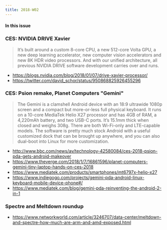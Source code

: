 ```yaml
---
title: 2018-W02
---
```


#### In this issue

### CES: NVIDIA DRIVE Xavier 

> It’s built around a custom 8-core CPU, a new 512-core Volta GPU,
a new deep learning accelerator, new computer vision accelerators
and new 8K HDR video processors. And with our unified architecture,
all previous NVIDIA DRIVE software development carries over and
runs.

* https://blogs.nvidia.com/blog/2018/01/07/drive-xavier-processor/
* https://twitter.com/david_schor/status/950868825926455296

### CES: Psion remake, Planet Computers "Gemini"

> The Gemini is a clamshell Android device with an 18:9 ultrawide 1080p screen and a compact but more-or-less full physical keyboard. It runs on a 10-core MediaTek Helio X27 processor and has 4GB of RAM, a 4,220mAh battery, and two USB-C ports. It’s 15.1mm thick when closed and weighs 308g. There are both Wi-Fi-only and LTE-capable models. The software is pretty much stock Android with a useful customized dock that can be brought up anywhere, and you can also dual-boot into Linux for more customization.

* http://www.bbc.com/news/av/technology-42580084/ces-2018-psion-pda-gets-android-makeover
* https://www.theverge.com/2018/1/7/16861596/planet-computers-gemini-tiny-laptop-hands-on-ces-2018
* https://www.mediatek.com/products/smartphones/mt6797x-helio-x27
* https://www.indiegogo.com/projects/gemini-pda-android-linux-keyboard-mobile-device-phone#/
* https://www.mediatek.com/blog/gemini-pda-reinventing-the-android-2-in-1

### Spectre and Meltdown roundup

* https://www.networkworld.com/article/3246707/data-center/meltdown-and-spectre-how-much-are-arm-and-amd-exposed.html
